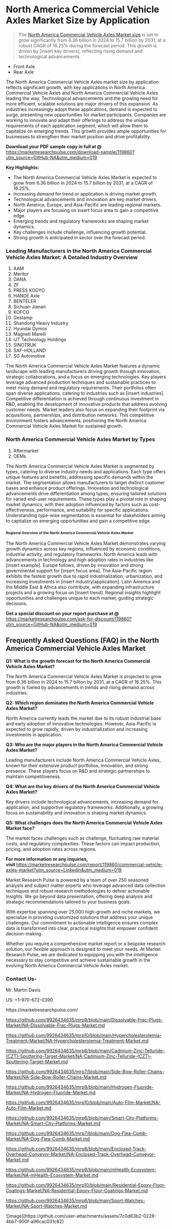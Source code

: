 <h1>North America Commercial Vehicle Axles Market&nbsp;Size by Application</h1><blockquote><p>The <a href="https://marketresearchpulse.com/download-sample/119860?utm_source=GitHub-NA&amp;utm_medium=019">North America Commercial Vehicle Axles Market size</a> is set to grow significantly from 6.36 billion in 2024 to 15.7 billion by 2031, at a robust CAGR of 16.25% during the forecast period. This growth is driven by [insert key drivers], reflecting rising demand and technological advancements.</p></blockquote><ul><li>Front Axle <li> Rear Axle</li></ul><p>The North America Commercial Vehicle Axles market size by application reflects significant growth, with key applications in North America Commercial Vehicle Axles and North America Commercial Vehicle Axles leading the way. Technological advancements and the growing need for more efficient, scalable solutions are major drivers of this expansion. As industries increasingly adopt these applications, demand is expected to surge, presenting new opportunities for market participants. Companies are working to innovate and adapt their offerings to address the unique requirements of each application segment, which will allow them to capitalize on emerging trends. This growth provides ample opportunities for businesses to strengthen their market position and drive profitability.</p><p><strong>Download your PDF sample copy in full at @ </strong><a href="https://marketresearchpulse.com/download-sample/119860?utm_source=GitHub-NA&amp;utm_medium=019">https://marketresearchpulse.com/download-sample/119860?utm_source=GitHub-NA&amp;utm_medium=019</a></p><p><strong>Key Highlights: </strong></p><ul><li>The North America Commercial Vehicle Axles Market is expected to grow from 6.36 billion in 2024 to 15.7 billion by 2031, at a CAGR of 16.25%.</li><li>Increasing demand for trend or application is driving market growth.</li><li>Technological advancements and innovation are key market drivers.</li><li>North America, Europe, and Asia-Pacific are leading regional markets.</li><li>Major players are focusing on insert focus area to gain a competitive edge.</li><li>Emerging trends and regulatory frameworks are shaping market dynamics.</li><li>Key challenges include challenge, influencing growth potential.</li><li>Strong growth is anticipated in sector over the forecast period.</li></ul><h3>Leading Manufacturers in the North America Commercial Vehicle Axles Market: A Detailed Industry Overview</h3><ol><li>AAM</li><li>Meritor</li><li>DANA</li><li>ZF</li><li>PRESS KOGYO</li><li>HANDE Axle</li><li>BENTELER</li><li>Sichuan Jianan</li><li>KOFCO</li><li>Gestamp</li><li>Shandong Heavy Industry</li><li>Hyundai Dymos</li><li>Magneti Marelli</li><li>IJT Technology Holdings</li><li>SINOTRUK</li><li>SAF-HOLLAND</li><li>SG Automotive</li></ol><div class="flex max-w-full flex-col flex-grow"><div class="min-h-8 text-message flex w-full flex-col items-end gap-2 whitespace-normal break-words [.text-message+&amp;]:mt-5" dir="auto" data-message-author-role="assistant" data-message-id="fd8432e4-4910-450d-b182-61b7bfb0a01f" data-message-model-slug="gpt-4o"><div class="flex w-full flex-col gap-1 empty:hidden first:pt-[3px]"><div class="markdown prose w-full break-words dark:prose-invert light"><p>The North America Commercial Vehicle Axles Market features a dynamic landscape with leading manufacturers driving growth through innovation, strategic collaborations, and a focus on emerging technologies. Key players leverage advanced production techniques and sustainable practices to meet rising demand and regulatory requirements. Their portfolios often span diverse applications, catering to industries such as [insert industries]. Competitive differentiation is achieved through continuous investment in R&amp;D, enabling the development of innovative products that address evolving customer needs. Market leaders also focus on expanding their footprint via acquisitions, partnerships, and distribution networks. This competitive environment fosters advancements, positioning the North America Commercial Vehicle Axles Market for sustained growth.</p></div></div></div></div><h3>North America Commercial Vehicle Axles Market by Types</h3><ol><li>Aftermarket <li> OEMs</li></ol><div class="flex max-w-full flex-col flex-grow"><div class="min-h-8 text-message flex w-full flex-col items-end gap-2 whitespace-normal break-words [.text-message+&amp;]:mt-5" dir="auto" data-message-author-role="assistant" data-message-id="084470be-0bb7-4664-bddf-5156b4f41249" data-message-model-slug="gpt-4o-mini"><div class="flex w-full flex-col gap-1 empty:hidden first:pt-[3px]"><div class="markdown prose w-full break-words dark:prose-invert light"><p>The North America Commercial Vehicle Axles Market is segmented by types, catering to diverse industry needs and applications. Each type offers unique features and benefits, addressing specific demands within the market. The segmentation allows manufacturers to target distinct customer bases and enhance product offerings. Innovation and technological advancements drive differentiation among types, ensuring tailored solutions for varied end-user requirements. These types play a pivotal role in shaping market dynamics, with their adoption influenced by factors such as cost-effectiveness, performance, and suitability for specific applications. Understanding type-wise segmentation is essential for stakeholders aiming to capitalize on emerging opportunities and gain a competitive edge.</p></div></div></div></div><h3><span style="font-size: 11px;">Regional Overview of the North America Commercial Vehicle Axles Market</span></h3><div class="flex max-w-full flex-col flex-grow"><div class="min-h-8 text-message flex w-full flex-col items-end gap-2 whitespace-normal break-words [.text-message+&amp;]:mt-5" dir="auto" data-message-author-role="assistant" data-message-id="e9038762-ce64-4e30-91c9-9bd413514231" data-message-model-slug="gpt-4o-mini"><div class="flex w-full flex-col gap-1 empty:hidden first:pt-[3px]"><div class="markdown prose w-full break-words dark:prose-invert light"><p>The North America Commercial Vehicle Axles Market demonstrates varying growth dynamics across key regions, influenced by economic conditions, industrial activity, and regulatory frameworks. North America leads with advancements in technology and high adoption rates in industries like [insert example]. Europe follows, driven by innovation and strong governmental support for [insert focus area]. The Asia-Pacific region exhibits the fastest growth due to rapid industrialization, urbanization, and increasing investments in [insert industry/application]. Latin America and the Middle East &amp; Africa also contribute, with expanding infrastructure projects and a growing focus on [insert trend]. Regional insights highlight opportunities and challenges unique to each market, guiding strategic decisions.</p></div></div></div></div><p><strong>Get a special discount on your report purchase at @ </strong><a href="https://marketresearchpulse.com/ask-for-discount/119860?utm_source=GitHub-NA&amp;utm_medium=019">https://marketresearchpulse.com/ask-for-discount/119860?utm_source=GitHub-NA&amp;utm_medium=019</a></p><h2>Frequently Asked Questions (FAQ) in the North America Commercial Vehicle Axles Market</h2><p><strong>Q1: What is the growth forecast for the North America Commercial Vehicle Axles Market?</strong></p><p>The North America Commercial Vehicle Axles Market is projected to grow from 6.36 billion in 2024 to 15.7 billion by 2031, at a CAGR of 16.25%. This growth is fueled by advancements in trends and rising demand across industries.</p><p><strong>Q2: Which region dominates the North America Commercial Vehicle Axles Market?</strong></p><p>North America currently leads the market due to its robust industrial base and early adoption of innovative technologies. However, Asia-Pacific is expected to grow rapidly, driven by industrialization and increasing investments in application.</p><p><strong>Q3: Who are the major players in the North America Commercial Vehicle Axles Market?</strong></p><p>Leading manufacturers include North America Commercial Vehicle Axles, known for their extensive product portfolios, innovation, and strong presence. These players focus on R&amp;D and strategic partnerships to maintain competitiveness.</p><p><strong>Q4: What are the key drivers of the North America Commercial Vehicle Axles Market?</strong></p><p>Key drivers include technological advancements, increasing demand for application, and supportive regulatory frameworks. Additionally, a growing focus on sustainability and innovation is shaping market dynamics.</p><p><strong>Q5: What challenges does the North America Commercial Vehicle Axles Market face?</strong></p><p>The market faces challenges such as challenge, fluctuating raw material costs, and regulatory complexities. These factors can impact production, pricing, and adoption rates across regions.</p><p><strong>For more information or any inquiries, visit&nbsp;</strong><a href="https://marketresearchpulse.com/report/119860/commercial-vehicle-axles-market?utm_source=Linkedin&utm_medium=019">https://marketresearchpulse.com/report/119860/commercial-vehicle-axles-market?utm_source=Linkedin&utm_medium=019</a></p><p>Market Research Pulse is powered by a team of over 250 seasoned analysts and subject matter experts who leverage advanced data collection techniques and robust research methodologies to deliver actionable insights. We go beyond data presentation, offering deep analysis and strategic recommendations tailored to your business goals.</p><p>With expertise spanning over 25,000 high-growth and niche markets, we specialize in providing customized solutions that address your unique challenges. Our commitment to actionable intelligence ensures complex data is transformed into clear, practical insights that empower confident decision-making.</p><p>Whether you require a comprehensive market report or a bespoke research solution, our flexible approach is designed to meet your needs. At Market Research Pulse, we are dedicated to equipping you with the intelligence necessary to stay competitive and achieve sustainable growth in the evolving North America Commercial Vehicle Axles market.</p><h3><strong>Contact Us-</strong></h3><p>Mr. Martin Davis</p><p>US: +1-970-672-0390</p><p>https://marketresearchpulse.com/</p><p><a href="https://github.com/9926434635/mrp9/blob/main/Dissolvable-Frac-Plugs-Market/NA-Dissolvable-Frac-Plugs-Market.md">https://github.com/9926434635/mrp9/blob/main/Dissolvable-Frac-Plugs-Market/NA-Dissolvable-Frac-Plugs-Market.md</a></p><p><a href="https://github.com/9926434635/mrp10/blob/main/Hypercholesterolemia-Treatment-Market/NA-Hypercholesterolemia-Treatment-Market.md">https://github.com/9926434635/mrp10/blob/main/Hypercholesterolemia-Treatment-Market/NA-Hypercholesterolemia-Treatment-Market.md</a></p><p><a href="https://github.com/9926434635/mrp6/blob/main/Cadmium-Zinc-Telluride-(CZT)-Sputtering-Target-Market/NA-Cadmium-Zinc-Telluride-(CZT)-Sputtering-Target-Market.md">https://github.com/9926434635/mrp6/blob/main/Cadmium-Zinc-Telluride-(CZT)-Sputtering-Target-Market/NA-Cadmium-Zinc-Telluride-(CZT)-Sputtering-Target-Market.md</a></p><p><a href="https://github.com/9926434635/mrp7/blob/main/Side-Bow-Roller-Chains-Market/NA-Side-Bow-Roller-Chains-Market.md">https://github.com/9926434635/mrp7/blob/main/Side-Bow-Roller-Chains-Market/NA-Side-Bow-Roller-Chains-Market.md</a></p><p><a href="https://github.com/9926434635/mrp9/blob/main/Hydrogen-Fluoride-Market/NA-Hydrogen-Fluoride-Market.md">https://github.com/9926434635/mrp9/blob/main/Hydrogen-Fluoride-Market/NA-Hydrogen-Fluoride-Market.md</a></p><p><a href="https://github.com/9926434635/mrp10/blob/main/Auto-Film-Market/NA-Auto-Film-Market.md">https://github.com/9926434635/mrp10/blob/main/Auto-Film-Market/NA-Auto-Film-Market.md</a></p><p><a href="https://github.com/9926434635/mrp6/blob/main/Smart-City-Platforms-Market/NA-Smart-City-Platforms-Market.md">https://github.com/9926434635/mrp6/blob/main/Smart-City-Platforms-Market/NA-Smart-City-Platforms-Market.md</a></p><p><a href="https://github.com/9926434635/mrp7/blob/main/Dog-Flea-Comb-Market/NA-Dog-Flea-Comb-Market.md">https://github.com/9926434635/mrp7/blob/main/Dog-Flea-Comb-Market/NA-Dog-Flea-Comb-Market.md</a></p><p><a href="https://github.com/9926434635/mrp8/blob/main/Enclosed-Track-Overhead-Conveyor-Market/NA-Enclosed-Track-Overhead-Conveyor-Market.md">https://github.com/9926434635/mrp8/blob/main/Enclosed-Track-Overhead-Conveyor-Market/NA-Enclosed-Track-Overhead-Conveyor-Market.md</a></p><p><a href="https://github.com/9926434635/mrp9/blob/main/mHealth-Ecosystem-Market/NA-mHealth-Ecosystem-Market.md">https://github.com/9926434635/mrp9/blob/main/mHealth-Ecosystem-Market/NA-mHealth-Ecosystem-Market.md</a></p><p><a href="https://github.com/9926434635/mrp10/blob/main/Residential-Epoxy-Floor-Coatings-Market/NA-Residential-Epoxy-Floor-Coatings-Market.md">https://github.com/9926434635/mrp10/blob/main/Residential-Epoxy-Floor-Coatings-Market/NA-Residential-Epoxy-Floor-Coatings-Market.md</a></p><p><a href="https://github.com/9926434635/mrp6/blob/main/Sport-Watches-Market/NA-Sport-Watches-Market.md">https://github.com/9926434635/mrp6/blob/main/Sport-Watches-Market/NA-Sport-Watches-Market.md</a></p>
![image](https://github.com/user-attachments/assets/7c0d83b2-0228-4bb7-900f-a96cac031c82)
